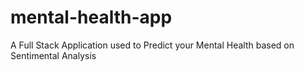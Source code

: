 # mental-health-app
A Full Stack Application used to Predict your Mental Health based on Sentimental Analysis 
